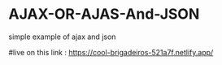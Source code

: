 # AJAX-OR-AJAS-And-JSON
simple example of ajax and json

#live on this link : https://cool-brigadeiros-521a7f.netlify.app/
